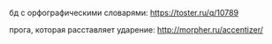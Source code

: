 бд с орфографическими словарями:
https://toster.ru/q/10789

прога, которая расставляет ударение:
http://morpher.ru/accentizer/
